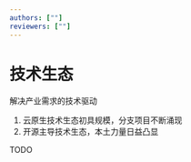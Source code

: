 ```yaml
---
authors: [""]
reviewers: [""]
---
```


# 技术生态

解决产业需求的技术驱动

1)	云原生技术生态初具规模，分支项目不断涌现
2)	开源主导技术生态，本土力量日益凸显

TODO
